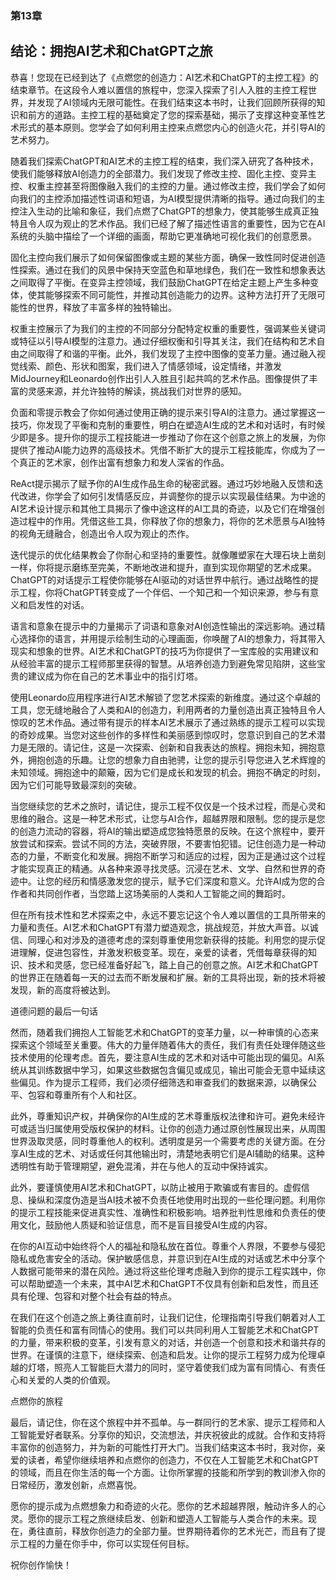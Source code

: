 ### 第13章

## 结论：拥抱AI艺术和ChatGPT之旅

恭喜！您现在已经到达了《点燃您的创造力：AI艺术和ChatGPT的主控工程》的结束章节。在这段令人难以置信的旅程中，您深入探索了引人入胜的主控工程世界，并发现了AI领域内无限可能性。在我们结束这本书时，让我们回顾所获得的知识和前方的道路。主控工程的基础奠定了您的探索基础，揭示了支撑这种变革性艺术形式的基本原则。您学会了如何利用主控来点燃您内心的创造火花，并引导AI的艺术努力。

随着我们探索ChatGPT和AI艺术的主控工程的结束，我们深入研究了各种技术，使我们能够释放AI创造力的全部潜力。我们发现了修改主控、固化主控、变异主控、权重主控甚至将图像融入我们的主控的力量。通过修改主控，我们学会了如何向我们的主控添加描述性词语和短语，为AI模型提供清晰的指导。通过向我们的主控注入生动的比喻和象征，我们点燃了ChatGPT的想象力，使其能够生成真正独特且令人叹为观止的艺术作品。我们已经了解了描述性语言的重要性，因为它在AI系统的头脑中描绘了一个详细的画面，帮助它更准确地可视化我们的创意愿景。

固化主控向我们展示了如何保留图像或主题的某些方面，确保一致性同时促进创造性探索。通过在我们的风景中保持天空蓝色和草地绿色，我们在一致性和想象表达之间取得了平衡。在变异主控领域，我们鼓励ChatGPT在给定主题上产生多种变体，使其能够探索不同可能性，并推动其创造能力的边界。这种方法打开了无限可能性的世界，释放了丰富多样的独特输出。

权重主控展示了为我们的主控的不同部分分配特定权重的重要性，强调某些关键词或特征以引导AI模型的注意力。通过仔细权衡和引导其关注，我们在结构和艺术自由之间取得了和谐的平衡。此外，我们发现了主控中图像的变革力量。通过融入视觉线索、颜色、形状和图案，我们进入了情感领域，设定情绪，并激发MidJourney和Leonardo创作出引人入胜且引起共鸣的艺术作品。图像提供了丰富的灵感来源，并允许独特的解读，挑战我们对世界的感知。

负面和零提示教会了你如何通过使用正确的提示来引导AI的注意力。通过掌握这一技巧，你发现了平衡和克制的重要性，明白在塑造AI生成的艺术和对话时，有时候少即是多。提升你的提示工程技能进一步推动了你在这个创意之旅上的发展，为你提供了推动AI能力边界的高级技术。凭借不断扩大的提示工程技能库，你成为了一个真正的艺术家，创作出富有想象力和发人深省的作品。

ReAct提示揭示了赋予你的AI生成作品生命的秘密武器。通过巧妙地融入反馈和迭代改进，你学会了如何引发情感反应，并调整你的提示以实现最佳结果。为中途的AI艺术设计提示和其他工具揭示了像中途这样的AI工具的奇迹，以及它们在增强创造过程中的作用。凭借这些工具，你释放了你的想象力，将你的艺术愿景与AI独特的视角无缝融合，创造出令人叹为观止的杰作。

迭代提示的优化结果教会了你耐心和坚持的重要性。就像雕塑家在大理石块上凿刻一样，你将提示磨练至完美，不断地改进和提升，直到实现你期望的艺术成果。ChatGPT的对话提示工程使你能够在AI驱动的对话世界中航行。通过战略性的提示工程，你将ChatGPT转变成了一个伴侣、一个知己和一个知识来源，参与有意义和启发性的对话。

语言和意象在提示中的力量揭示了词语和意象对AI创造性输出的深远影响。通过精心选择你的语言，并用提示绘制生动的心理画面，你唤醒了AI的想象力，将其带入现实和想象的世界。AI艺术和ChatGPT的技巧为你提供了一宝库般的实用建议和从经验丰富的提示工程师那里获得的智慧。从培养创造力到避免常见陷阱，这些宝贵的建议成为你在自己的艺术事业中的指引灯塔。

使用Leonardo应用程序进行AI艺术解锁了您艺术探索的新维度。通过这个卓越的工具，您无缝地融合了人类和AI的创造力，利用两者的力量创造出真正独特且令人惊叹的艺术作品。通过带有提示的样本AI艺术展示了通过熟练的提示工程可以实现的奇妙成果。当您对这些创作的多样性和美丽感到惊叹时，您意识到自己的艺术潜力是无限的。请记住，这是一次探索、创新和自我表达的旅程。拥抱未知，拥抱意外，拥抱创造的乐趣。让您的想象力自由驰骋，让您的提示引导您进入艺术辉煌的未知领域。拥抱途中的颠簸，因为它们是成长和发现的机会。拥抱不确定的时刻，因为它们可能导致最深刻的突破。

当您继续您的艺术之旅时，请记住，提示工程不仅仅是一个技术过程，而是心灵和思维的融合。这是一种艺术形式，让您与AI合作，超越界限和限制。您的提示是您的创造力流动的容器，将AI的输出塑造成您独特愿景的反映。在这个旅程中，要开放尝试和探索。尝试不同的方法，突破界限，不要害怕犯错。记住创造力是一种动态的力量，不断变化和发展。拥抱不断学习和适应的过程，因为正是通过这个过程才能实现真正的精通。从各种来源寻找灵感。沉浸在艺术、文学、自然和世界的奇迹中。让您的经历和情感激发您的提示，赋予它们深度和意义。允许AI成为您的合作者和共同创作者，当您踏上这场美丽的人类和人工智能之间的舞蹈时。

但在所有技术性和艺术探索之中，永远不要忘记这个令人难以置信的工具所带来的力量和责任。AI艺术和ChatGPT有潜力塑造观念，挑战规范，并放大声音。以诚信、同理心和对涉及的道德考虑的深刻尊重使用您新获得的技能。利用您的提示促进理解，促进包容性，并激发积极变革。现在，亲爱的读者，凭借每章获得的知识、技术和灵感，您已经准备好起飞，踏上自己的创意之旅。AI艺术和ChatGPT的世界正在随着每一天的过去而不断发展和扩展。新的工具将出现，新的技术将被发现，新的高度将被达到。

道德问题的最后一句话

然而，随着我们拥抱人工智能艺术和ChatGPT的变革力量，以一种审慎的心态来探索这个领域至关重要。伟大的力量伴随着伟大的责任，我们有责任处理伴随这些技术使用的伦理考虑。首先，要注意AI生成的艺术和对话中可能出现的偏见。AI系统从其训练数据中学习，如果这些数据包含偏见或成见，输出可能会无意中延续这些偏见。作为提示工程师，我们必须仔细筛选和审查我们的数据来源，以确保公平、包容和尊重所有个人和社区。

此外，尊重知识产权，并确保你的AI生成的艺术尊重版权法律和许可。避免未经许可或适当归属使用受版权保护的材料。让你的创造力通过原创性展现出来，从周围世界汲取灵感，同时尊重他人的权利。透明度是另一个需要考虑的关键方面。在分享AI生成的艺术、对话或任何其他输出时，清楚地表明它们是AI辅助的结果。这种透明性有助于管理期望，避免混淆，并在与他人的互动中保持诚实。

此外，要谨慎使用AI艺术和ChatGPT，以防止被用于欺骗或有害目的。虚假信息、操纵和深度伪造是当AI技术被不负责任地使用时出现的一些伦理问题。利用你的提示工程技能来促进真实性、准确性和积极影响。培养批判性思维和负责任的使用文化，鼓励他人质疑和验证信息，而不是盲目接受AI生成的内容。

在你的AI互动中始终将个人的福祉和隐私放在首位。尊重个人界限，不要参与侵犯隐私或危害安全的活动。保护敏感信息，并意识到在AI生成的对话或艺术中分享个人数据可能带来的潜在风险。通过将这些伦理考虑融入到你的提示工程实践中，你可以帮助塑造一个未来，其中AI艺术和ChatGPT不仅具有创新和启发性，而且还具有伦理、包容和对整个社会有益的特点。

在我们在这个创造之旅上勇往直前时，让我们记住，伦理指南引导我们朝着对人工智能的负责任和富有同情心的使用。我们可以共同利用人工智能艺术和ChatGPT的力量，带来积极的变革，引发有意义的对话，并创造一个创意和技术和谐共存的世界。在谨慎的注意下，继续探索、创造和启发。让你的提示工程努力成为伦理卓越的灯塔，照亮人工智能巨大潜力的同时，坚守着使我们成为富有同情心、有责任心和关爱的人类的价值观。

点燃你的旅程

最后，请记住，你在这个旅程中并不孤单。与一群同行的艺术家、提示工程师和人工智能爱好者联系。分享你的知识，交流想法，并庆祝彼此的成就。合作和支持将丰富你的创造努力，并为新的可能性打开大门。当我们结束这本书时，我对你，亲爱的读者，希望你继续培养和点燃你的创造力，不仅在人工智能艺术和ChatGPT的领域，而且在你生活的每一个方面。让你所掌握的技能和所学到的教训渗入你的日常经历，激发创新，点燃喜悦。

愿你的提示成为点燃想象力和奇迹的火花。愿你的艺术超越界限，触动许多人的心灵。愿你的提示工程之旅继续启发、创新和塑造人工智能与人类合作的未来。现在，勇往直前，释放你创造力的全部力量。世界期待着你的艺术光芒，而且有了提示工程的力量在你手中，你可以实现任何目标。

祝你创作愉快！
